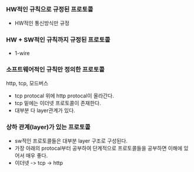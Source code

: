 ### HW적인 규칙으로 규정된 프로토콜

- HW적인 통신방식만 규정

### HW + SW적인 규칙까지 규정된 프로토콜

- 1-wire

### 소프트웨어적인 규칙만 정의한 프로토콜

http, tcp, 모드버스

- tcp protocal 위에 http protocal이 올라간다.
- tcp 밑에는 이더넷 프로토콜이 존재한다.
- 대부분 다 layer관계가 있다.

### 상하 관계(layer)가 있는 프로토콜

- sw적인 프로토콜들은 대부분 layer 구조로 구성된다.
- 가장 아래의 protocal부터 공부하여 단계적으로 프로토콜들을 공부하면 이해에 있어서 매우 좋다.
- 이더넷 -> tcp -> http
